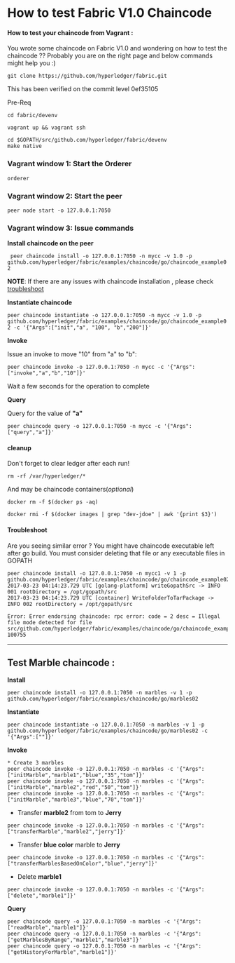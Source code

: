 # How to test Fabric V1.0 Chaincode 

#### How to test your chaincode from Vagrant :
You wrote some chaincode on Fabric V1.0 and wondering on how to test the chaincode ?? 
Probably you are on the right page and below commands might help you  :)

```
git clone https://github.com/hyperledger/fabric.git 
```

This has been verified on the commit level 0ef35105

Pre-Req
```
cd fabric/devenv

vagrant up && vagrant ssh

cd $GOPATH/src/github.com/hyperledger/fabric/devenv
make native
```

### Vagrant window 1: Start the Orderer
`orderer`

### Vagrant window 2: Start the peer 
`peer node start -o 127.0.0.1:7050`

### Vagrant window 3: Issue commands
**Install chaincode on the peer**

`
peer chaincode install -o 127.0.0.1:7050 -n mycc -v 1.0 -p github.com/hyperledger/fabric/examples/chaincode/go/chaincode_example02`

**NOTE**: If there are any issues with chaincode installation , please check [troubleshoot](https://github.com/asararatnakar/V1_Chaincode/blob/master/README.md#trooubleshoot)

**Instantiate chaincode**

`
peer chaincode instantiate -o 127.0.0.1:7050 -n mycc -v 1.0 -p github.com/hyperledger/fabric/examples/chaincode/go/chaincode_example02 -c '{"Args":["init","a", "100", "b","200"]}'
`

**Invoke**

Issue an invoke to move "10" from "a" to "b":

 `peer chaincode invoke -o 127.0.0.1:7050 -n mycc -c '{"Args":["invoke","a","b","10"]}'`

Wait a few seconds for the operation to complete


**Query**

Query for the value of **"a"**

`peer chaincode query -o 127.0.0.1:7050 -n mycc -c '{"Args":["query","a"]}'`

#### cleanup
Don't forget to clear ledger after each run!
```
rm -rf /var/hyperledger/*
```
And may be chaincode containers(*optional*)

```
docker rm -f $(docker ps -aq)

docker rmi -f $(docker images | grep "dev-jdoe" | awk '{print $3}')
```

#### Troubleshoot

Are you seeing similar error ? You might have chaincode executable left after go build. You must consider deleting that file or any executable files in GOPATH

```
peer chaincode install -o 127.0.0.1:7050 -n mycc1 -v 1 -p github.com/hyperledger/fabric/examples/chaincode/go/chaincode_example02
2017-03-23 04:14:23.729 UTC [golang-platform] writeGopathSrc -> INFO 001 rootDirectory = /opt/gopath/src
2017-03-23 04:14:23.729 UTC [container] WriteFolderToTarPackage -> INFO 002 rootDirectory = /opt/gopath/src

Error: Error endorsing chaincode: rpc error: code = 2 desc = Illegal file mode detected for file src/github.com/hyperledger/fabric/examples/chaincode/go/chaincode_example02/chaincode_example02: 100755
```

--------------------------------------------------------------------------------

## Test Marble chaincode :

**Install**

```
peer chaincode install -o 127.0.0.1:7050 -n marbles -v 1 -p github.com/hyperledger/fabric/examples/chaincode/go/marbles02
```

**Instantiate**
```
peer chaincode instantiate -o 127.0.0.1:7050 -n marbles -v 1 -p github.com/hyperledger/fabric/examples/chaincode/go/marbles02 -c '{"Args":[""]}'
```

**Invoke**
```
* Create 3 marbles
peer chaincode invoke -o 127.0.0.1:7050 -n marbles -c '{"Args":["initMarble","marble1","blue","35","tom"]}' 
peer chaincode invoke -o 127.0.0.1:7050 -n marbles -c '{"Args":["initMarble","marble2","red","50","tom"]}'
peer chaincode invoke -o 127.0.0.1:7050 -n marbles -c '{"Args":["initMarble","marble3","blue","70","tom"]}'
```

* Transfer **marble2** from tom to **Jerry**
```
peer chaincode invoke -o 127.0.0.1:7050 -n marbles -c '{"Args":["transferMarble","marble2","jerry"]}'
```
* Transfer **blue color** marble to **Jerry**
```
peer chaincode invoke -o 127.0.0.1:7050 -n marbles -c '{"Args":["transferMarblesBasedOnColor","blue","jerry"]}'
```
* Delete **marble1**
```
peer chaincode invoke -o 127.0.0.1:7050 -n marbles -c '{"Args":["delete","marble1"]}'
```

**Query**
```
peer chaincode query -o 127.0.0.1:7050 -n marbles -c '{"Args":["readMarble","marble1"]}'
peer chaincode query -o 127.0.0.1:7050 -n marbles -c '{"Args":["getMarblesByRange","marble1","marble3"]}'
peer chaincode query -o 127.0.0.1:7050 -n marbles -c '{"Args":["getHistoryForMarble","marble1"]}'
```
